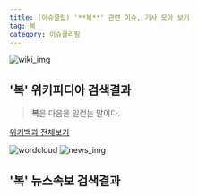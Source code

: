 ```yaml
---
title: (이슈클립) '**복**' 관련 이슈, 기사 모아 보기
tag: 복
category: 이슈클리핑
---
```

![wiki_img](https://user-images.githubusercontent.com/42597476/44503234-41136a80-a6d0-11e8-9071-6fc6418eafe4.png)
## **'**복**'** 위키피디아 검색결과
>**복**은 다음을 일컫는 말이다.

<a href="https://ko.wikipedia.org/wiki/복" target="_blank">위키백과 전체보기</a>

![wordcloud](https://s3.ap-northeast-2.amazonaws.com/lyrics101-wordcloud/2018-09-27-1537980094.png)
![news_img](https://user-images.githubusercontent.com/42597476/44507050-1206f400-a6e4-11e8-8d98-7ffbfebb353f.png)
## **'**복**'** 뉴스속보 검색결과

